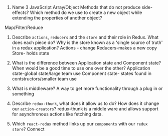 1.  Name 3 JavaScript Array/Object Methods that do not produce side-effects? Which method do we use to create a new object while extending the properties of another object?

  Map/Filter/Reduce

1.  Describe `actions`, `reducers` and the `store` and their role in Redux. What does each piece do? Why is the store known as a 'single source of truth' in a redux application?
  Actions - change
  Reducers-makes a new copy
  Store- holds state

1.  What is the difference between Application state and Component state? When would be a good time to use one over the other?
  Application state-global state/large team use
  Component state- states found in contstructors/smaller team use

1.  What is middleware?
  A way to get more functionality through a plug in or something

1.  Describe `redux-thunk`, what does it allow us to do? How does it change our `action-creators`?
  redux-thunk is a middle ware and allows support for asynchronous actions like fetching data.

1.  Which `react-redux` method links up our `components` with our `redux store`?
  Connect
